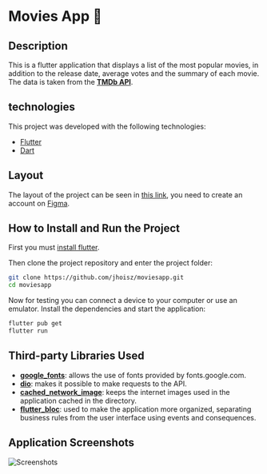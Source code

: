 # Movies App :movie_camera:


## Description
This is a flutter application that displays a list of the most popular movies, in addition to the release date, average votes and the summary of each movie. The data is taken from the [**TMDb API**](https://developers.themoviedb.org/3).

## technologies
This project was developed with the following technologies:
- [Flutter](https://flutter.dev/)
- [Dart](https://dart.dev/)

## Layout
The layout of the project can be seen in [this link](https://www.figma.com/file/ekY4kBHaMnSN1kfz6aP4n0/Cine?node-id=0%3A1), you need to create an account on [Figma](https://www.figma.com/).


## How to Install and Run the Project
First you must [install flutter](https://docs.flutter.dev/get-started/install).

Then clone the project repository and enter the project folder:
```bash
git clone https://github.com/jhoisz/moviesapp.git
cd moviesapp
```

Now for testing you can connect a device to your computer or use an emulator. Install the dependencies and start the application:

```bash
flutter pub get
flutter run
```

## Third-party Libraries Used

- [**google_fonts**](https://pub.dev/packages/google_fonts): allows the use of fonts provided by fonts.google.com.
- [**dio**](https://pub.dev/packages/dio): makes it possible to make requests to the API.
- [**cached_network_image**](https://pub.dev/packages/cached_network_image): keeps the internet images used in the application cached in the directory.
- [**flutter_bloc**](https://pub.dev/packages/flutter_bloc): used to make the application more organized, separating business rules from the user interface using events and consequences.

## Application Screenshots 

![Screenshots](https://github.com/jhoisz/moviesapp/blob/main/screenshots/app.png)